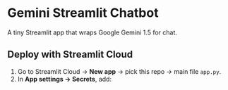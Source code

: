 # Gemini Streamlit Chatbot

A tiny Streamlit app that wraps Google Gemini 1.5 for chat.

## Deploy with Streamlit Cloud
1. Go to Streamlit Cloud → **New app** → pick this repo → main file `app.py`.
2. In **App settings → Secrets**, add:
